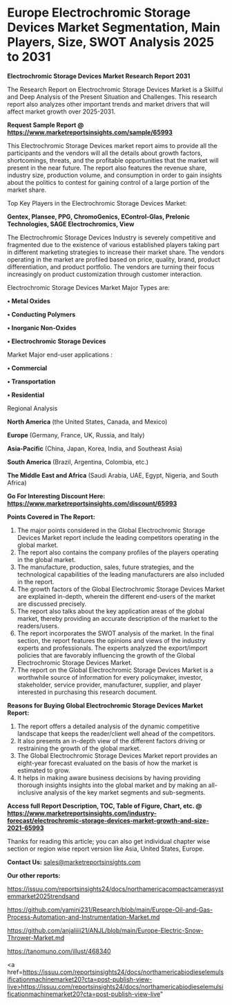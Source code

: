 # Europe Electrochromic Storage Devices Market Segmentation, Main Players, Size, SWOT Analysis 2025 to 2031

<strong>Electrochromic Storage Devices Market Research Report 2031</strong>

The Research Report on Electrochromic Storage Devices Market is a Skillful and Deep Analysis of the Present Situation and Challenges. This research report also analyzes other important trends and market drivers that will affect market growth over 2025-2031.

<strong>Request Sample Report @ <a href=https://www.marketreportsinsights.com/sample/65993>https://www.marketreportsinsights.com/sample/65993</a></strong>

This Electrochromic Storage Devices market report aims to provide all the participants and the vendors will all the details about growth factors, shortcomings, threats, and the profitable opportunities that the market will present in the near future. The report also features the revenue share, industry size, production volume, and consumption in order to gain insights about the politics to contest for gaining control of a large portion of the market share.

Top Key Players in the Electrochromic Storage Devices Market:

<strong>Gentex, Plansee, PPG, ChromoGenics, EControl-Glas, Prelonic Technologies, SAGE Electrochromics, View</strong>

The Electrochromic Storage Devices Industry is severely competitive and fragmented due to the existence of various established players taking part in different marketing strategies to increase their market share. The vendors operating in the market are profiled based on price, quality, brand, product differentiation, and product portfolio. The vendors are turning their focus increasingly on product customization through customer interaction.

Electrochromic Storage Devices Market Major Types are:

<strong>• Metal Oxides

• Conducting Polymers

• Inorganic Non-Oxides

• Electrochromic Storage Devices</strong>

Market Major end-user applications :

<strong>• Commercial

• Transportation

• Residential</strong>

Regional Analysis

</u><strong><b>North America</b></strong> (the United States, Canada, and Mexico)

<strong><b>Europe </b></strong>(Germany, France, UK, Russia, and Italy)

<strong><b>Asia-Pacific</b></strong> (China, Japan, Korea, India, and Southeast Asia)

<strong><b>South America</b></strong> (Brazil, Argentina, Colombia, etc.)

<strong><b>The Middle East and Africa</b></strong> (Saudi Arabia, UAE, Egypt, Nigeria, and South Africa)

<strong>Go For Interesting Discount Here: <a href=https://www.marketreportsinsights.com/discount/65993>https://www.marketreportsinsights.com/discount/65993</a></strong>

<strong>Points Covered in The Report:</strong>
<ol>
  <li>The major points considered in the Global Electrochromic Storage Devices Market report include the leading competitors operating in the global market.</li>
  <li>The report also contains the company profiles of the players operating in the global market.</li>
  <li>The manufacture, production, sales, future strategies, and the technological capabilities of the leading manufacturers are also included in the report.</li>
  <li>The growth factors of the Global Electrochromic Storage Devices Market are explained in-depth, wherein the different end-users of the market are discussed precisely.</li>
  <li>The report also talks about the key application areas of the global market, thereby providing an accurate description of the market to the readers/users.</li>
  <li>The report incorporates the SWOT analysis of the market. In the final section, the report features the opinions and views of the industry experts and professionals. The experts analyzed the export/import policies that are favorably influencing the growth of the Global Electrochromic Storage Devices Market.</li>
  <li>The report on the Global Electrochromic Storage Devices Market is a worthwhile source of information for every policymaker, investor, stakeholder, service provider, manufacturer, supplier, and player interested in purchasing this research document.</li>
</ol>
<strong>Reasons for Buying Global Electrochromic Storage Devices Market Report:</strong>

<ol>
  <li>The report offers a detailed analysis of the dynamic competitive landscape that keeps the reader/client well ahead of the competitors.</li>
  <li>It also presents an in-depth view of the different factors driving or restraining the growth of the global market.</li>
  <li>The Global Electrochromic Storage Devices Market report provides an eight-year forecast evaluated on the basis of how the market is estimated to grow.</li>
  <li>It helps in making aware business decisions by having providing thorough insights insights into the global market and by making an all-inclusive analysis of the key market segments and sub-segments.</li>
</ol>
<strong>Access full Report Description, TOC, Table of Figure, Chart, etc. @ <a href=https://www.marketreportsinsights.com/industry-forecast/electrochromic-storage-devices-market-growth-and-size-2021-65993>https://www.marketreportsinsights.com/industry-forecast/electrochromic-storage-devices-market-growth-and-size-2021-65993</a></strong>


Thanks for reading this article; you can also get individual chapter wise section or region wise report version like Asia, United States, Europe.

<strong>Contact Us:</strong>
sales@marketreportsinsights.com

<strong>Our other reports:</strong>

<a href=https://issuu.com/reportsinsights24/docs/northamericacompactcamerasystemmarket2025trendsand>https://issuu.com/reportsinsights24/docs/northamericacompactcamerasystemmarket2025trendsand</a>

<a href=https://github.com/yamini231/Research/blob/main/Europe-Oil-and-Gas-Process-Automation-and-Instrumentation-Market.md>https://github.com/yamini231/Research/blob/main/Europe-Oil-and-Gas-Process-Automation-and-Instrumentation-Market.md</a>

<a href=https://github.com/anjaliiii21/ANJL/blob/main/Europe-Electric-Snow-Thrower-Market.md>https://github.com/anjaliiii21/ANJL/blob/main/Europe-Electric-Snow-Thrower-Market.md</a>

<a href=https://tanomuno.com/illust/468340>https://tanomuno.com/illust/468340</a>

<a href=https://issuu.com/reportsinsights24/docs/northamericabiodieselemulsificationmachinemarket20?cta=post-publish-view-live>https://issuu.com/reportsinsights24/docs/northamericabiodieselemulsificationmachinemarket20?cta=post-publish-view-live</a>"
